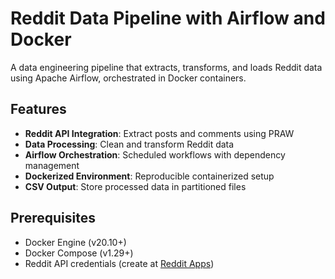 # Reddit Data Pipeline with Airflow and Docker

A data engineering pipeline that extracts, transforms, and loads Reddit data using Apache Airflow, orchestrated in Docker containers.

## Features

- **Reddit API Integration**: Extract posts and comments using PRAW
- **Data Processing**: Clean and transform Reddit data
- **Airflow Orchestration**: Scheduled workflows with dependency management
- **Dockerized Environment**: Reproducible containerized setup
- **CSV Output**: Store processed data in partitioned files

## Prerequisites

- Docker Engine (v20.10+)
- Docker Compose (v1.29+)
- Reddit API credentials (create at [Reddit Apps](https://www.reddit.com/prefs/apps))

